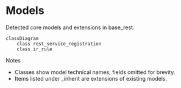 # Models

Detected core models and extensions in base_rest.

```mermaid
classDiagram
    class rest_service_registration
    class ir_rule
```

Notes
- Classes show model technical names; fields omitted for brevity.
- Items listed under _inherit are extensions of existing models.
